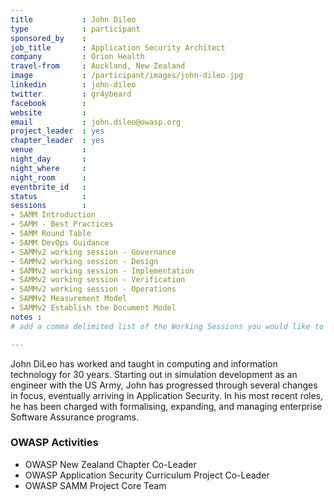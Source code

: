 ```yaml
---
title           : John Dileo
type            : participant
sponsored_by    : 
job_title       : Application Security Architect
company         : Orion Health
travel-from     : Auckland, New Zealand
image           : /participant/images/john-dileo.jpg
linkedin        : john-dileo
twitter         : gr4ybeard
facebook        :
website         :
email           : john.dileo@owasp.org
project_leader  : yes
chapter_leader  : yes
venue           : 
night_day       : 
night_where     : 
night_room      : 
eventbrite_id   :
status          : 
sessions        : 
- SAMM Introduction
- SAMM - Best Practices
- SAMM Round Table
- SAMM DevOps Guidance
- SAMMv2 working session - Governance
- SAMMv2 working session - Design
- SAMMv2 working session - Implementation
- SAMMv2 working session - Verification
- SAMMv2 working session - Operations
- SAMMv2 Measurement Model
- SAMMv2 Establish the Document Model
notes :
# add a comma delimited list of the Working Sessions you would like to attend in the meta above (use the session's title) e.g. sessions: Security Playbooks Diagrams, Hackathon Daily Sessions

---
```


<!-- put more details about participant here -->
John DiLeo has worked and taught in computing and information technology for 30 years. Starting out in simulation development as an engineer with the US Army, John has progressed through several changes in focus, eventually arriving in Application Security. In his most recent roles, he has been charged with formalising, expanding, and managing enterprise Software Assurance programs.

### OWASP Activities
* OWASP New Zealand Chapter Co-Leader
* OWASP Application Security Curriculum Project Co-Leader
* OWASP SAMM Project Core Team

